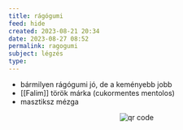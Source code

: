 ```yaml
---
title: rágógumi
feed: hide
created: 2023-08-21 20:34
date: 2023-08-27 08:52
permalink: ragogumi
subject: légzés
type: 
---
```


- bármilyen rágógumi jó, de a keményebb jobb
- [[Falim]] török márka (cukormentes mentolos)
- masztiksz mézga



<p style="text-align: center;"><img src="https://chart.googleapis.com/chart?cht=qr&chl=https://notes.andrasdenes.com/ragogumi&chs=180x180&choe=UTF-8&chld=L|2" alt="qr code"></p>

